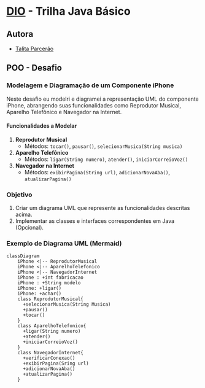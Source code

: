 # [DIO](www.dio.me) - Trilha Java Básico

## Autora
- [Talita Parcerão](https://github.com/talitaparcerao)

## POO - Desafio

### Modelagem e Diagramação de um Componente iPhone

Neste desafio eu modelri e diagramei a representação UML do componente iPhone, abrangendo suas funcionalidades como Reprodutor Musical, Aparelho Telefônico e Navegador na Internet.

#### Funcionalidades a Modelar
1. **Reprodutor Musical**
   - Métodos: `tocar()`, `pausar()`, `selecionarMusica(String musica)`
2. **Aparelho Telefônico**
   - Métodos: `ligar(String numero)`, `atender()`, `iniciarCorreioVoz()`
3. **Navegador na Internet**
   - Métodos: `exibirPagina(String url)`, `adicionarNovaAba()`, `atualizarPagina()`

### Objetivo
1. Criar um diagrama UML que represente as funcionalidades descritas acima.
2. Implementar as classes e interfaces correspondentes em Java (Opcional).

### Exemplo de Diagrama UML (Mermaid)
```mermaid
classDiagram
    iPhone <|-- ReprodutorMusical
    iPhone <|-- AparelhoTelefonico
    iPhone <|-- NavegadorInternet
    iPhone : +int fabricacao
    iPhone : +String modelo
    iPhone: +ligar()
    iPhone: +achar()
    class ReprodutorMusical{
      +selecionarMusica(String Musica)
      +pausar()
      +tocar()
    }
    class AparelhoTelefonico{
      +ligar(String numero)
      +atender()
      +iniciarCorreioVoz()
    }
    class NavegadorInternet{
      +verificarConexao()
      +exibirPagina(Sring url)
      +adicionarNovaAba()
      +atualizarPagina()
    }
```
